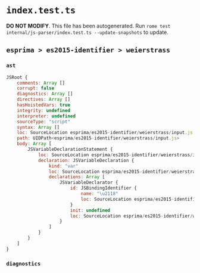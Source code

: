 # `index.test.ts`

**DO NOT MODIFY**. This file has been autogenerated. Run `rome test internal/js-parser/index.test.ts --update-snapshots` to update.

## `esprima > es2015-identifier > weierstrass`

### `ast`

```javascript
JSRoot {
	comments: Array []
	corrupt: false
	diagnostics: Array []
	directives: Array []
	hasHoistedVars: true
	integrity: undefined
	interpreter: undefined
	sourceType: "script"
	syntax: Array []
	loc: SourceLocation esprima/es2015-identifier/weierstrass/input.js 1:0-2:0
	path: UIDPath<esprima/es2015-identifier/weierstrass/input.js>
	body: Array [
		JSVariableDeclarationStatement {
			loc: SourceLocation esprima/es2015-identifier/weierstrass/input.js 1:0-1:6
			declaration: JSVariableDeclaration {
				kind: "var"
				loc: SourceLocation esprima/es2015-identifier/weierstrass/input.js 1:0-1:6
				declarations: Array [
					JSVariableDeclarator {
						id: JSBindingIdentifier {
							name: "\u2118"
							loc: SourceLocation esprima/es2015-identifier/weierstrass/input.js 1:4-1:5 (\u2118)
						}
						init: undefined
						loc: SourceLocation esprima/es2015-identifier/weierstrass/input.js 1:4-1:5
					}
				]
			}
		}
	]
}
```

### `diagnostics`

```

```
